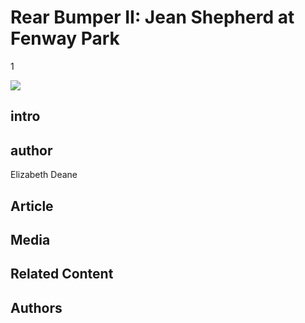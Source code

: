 # Rear Bumper II: Jean Shepherd at Fenway Park

1

![](https://s3.amazonaws.com/openvault.wgbh.org/scholar_exhibits/boring_and_sachs/boring_and_sachs_554x340.png)

## intro


## author

Elizabeth Deane

## Article



## Media

[](http://localhost:3000/catalog?f[scholar_exhibits][]=fenway_park)

## Related Content


## Authors
